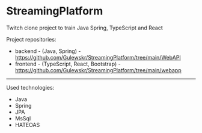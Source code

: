 # StreamingPlatform
Twitch clone project to train Java Spring, TypeScript and React

Project repositories:
* backend - (Java, Spring) - https://github.com/Gulewskr/StreamingPlatform/tree/main/WebAPI
* frontend - (TypeScript, React, Bootstrap) - https://github.com/Gulewskr/StreamingPlatform/tree/main/webapp

___
Used technologies:
* Java
* Spring
* JPA
* MsSql
* HATEOAS
